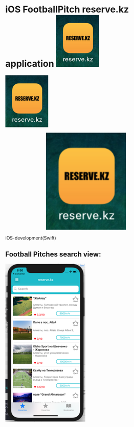 # iOS FootballPitch reserve.kz application ![Alt text](img/logo.png)
![Alt text](img/logo.png)
<p align="center">
  <img src="img/logo.png" width="250"/>
</p>
iOS-development(Swift)
<h2>Football Pitches search view:</h2>
<p align="left">
  <img src="img/1_table_view.png" width="250"/>
</p>
